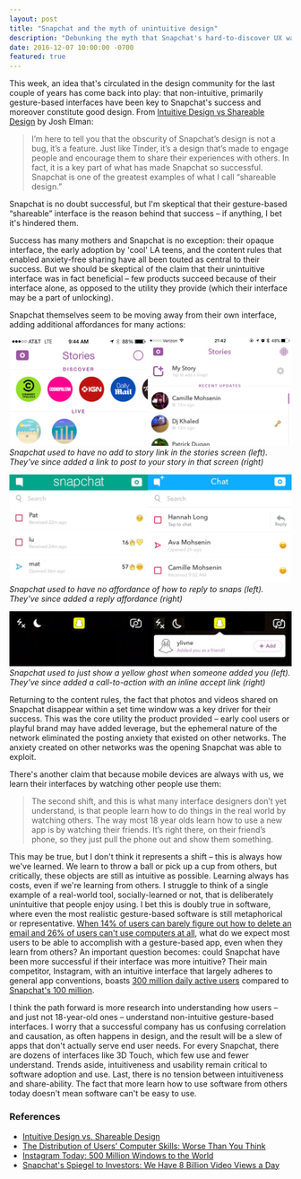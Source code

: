 ```yaml
---
layout: post
title: "Snapchat and the myth of unintuitive design"
description: "Debunking the myth that Snapchat's hard-to-discover UX was a key part of their success."
date: 2016-12-07 10:00:00 -0700
featured: true
---
```

This week, an idea that's circulated in the design community for the last couple of years has come back into play: that non-intuitive, primarily gesture-based interfaces have been key to Snapchat's success and moreover constitute good design. From [Intuitive Design vs Shareable Design](https://news.greylock.com/intuitive-design-vs-shareable-design-88ff6bb184bb) by Josh Elman:

> I’m here to tell you that the obscurity of Snapchat’s design is not a bug, it’s a feature. Just like Tinder, it’s a design that’s made to engage people and encourage them to share their experiences with others. In fact, it is a key part of what has made Snapchat so successful. Snapchat is one of the greatest examples of what I call “shareable design.”

Snapchat is no doubt successful, but I'm skeptical that their gesture-based “shareable” interface is the reason behind that success – if anything, I bet it's hindered them.

<!--break-->

Success has many mothers and Snapchat is no exception: their opaque interface, the early adoption by 'cool' LA teens, and the content rules that enabled anxiety-free sharing have all been touted as central to their success. But we should be skeptical of the claim that their unintuitive interface was in fact beneficial – few products succeed because of their interface alone, as opposed to the utility they provide (which their interface may be a part of unlocking).

Snapchat themselves seem to be moving away from their own interface, adding additional affordances for many actions:

![Snapchat story UI](/assets/images/snapchat-design--1.png)
*Snapchat used to have no add to story link in the stories screen (left). They've since added a link to post to your story in that screen (right)*

![Snapchat reply UI](/assets/images/snapchat-design--2.png)
*Snapchat used to have no affordance of how to reply to snaps (left). They've since added a reply affordance (right)*

![Snapchat new friend UI](/assets/images/snapchat-design--3.png)
*Snapchat used to just show a yellow ghost when someone added you (left). They've since added a call-to-action with an inline accept link (right)*

Returning to the content rules, the fact that photos and videos shared on Snapchat disappear within a set time window was a key driver for their success. This was the core utility the product provided – early cool users or playful brand may have added leverage, but the ephemeral nature of the network eliminated the posting anxiety that existed on other networks. The anxiety created on other networks was the opening Snapchat was able to exploit.

There's another claim that because mobile devices are always with us, we learn their interfaces by watching other people use them:

> The second shift, and this is what many interface designers don’t yet understand, is that people learn how to do things in the real world by watching others. The way most 18 year olds learn how to use a new app is by watching their friends. It’s right there, on their friend’s phone, so they just pull the phone out and show them something.

This may be true, but I don't think it represents a shift – this is always how we've learned. We learn to throw a ball or pick up a cup from others, but critically, these objects are still as intuitive as possible. Learning always has costs, even if we're learning from others. I struggle to think of a single example of a real-world tool, socially-learned or not, that is deliberately unintuitive that people enjoy using. I bet this is doubly true in software, where even the most realistic gesture-based software is still metaphorical or representative. [When 14% of users can barely figure out how to delete an email and 26% of users can't use computers at all](https://www.nngroup.com/articles/computer-skill-levels/), what do we expect most users to be able to accomplish with a gesture-based app, even when they learn from others? An important question becomes: could Snapchat have been more successful if their interface was more intuitive? Their main competitor, Instagram, with an intuitive interface that largely adheres to general app conventions, boasts [300 million daily active users](https://business.instagram.com/blog/500-million-windows-to-the-world) compared to [Snapchat's 100 million](https://www.bloomberg.com/news/articles/2016-02-29/snapchat-s-spiegel-to-investors-we-have-8-billion-video-views-a-day).

I think the path forward is more research into understanding how users – and just not 18-year-old ones – understand non-intuitive gesture-based interfaces. I worry that a successful company has us confusing correlation and causation, as often happens in design, and the result will be a slew of apps that don't actually serve end user needs. For every Snapchat, there are dozens of interfaces like 3D Touch, which few use and fewer understand. Trends aside, intuitiveness and usability remain critical to software adoption and use. Last, there is no tension between intuitiveness and share-ability. The fact that more learn how to use software from others today doesn't mean software can't be easy to use.

### References

- [Intuitive Design vs. Shareable Design](https://news.greylock.com/intuitive-design-vs-shareable-design-88ff6bb184bb)
- [The Distribution of Users’ Computer Skills: Worse Than You Think](https://www.nngroup.com/articles/computer-skill-levels/)
- [Instagram Today: 500 Million Windows to the World](https://business.instagram.com/blog/500-million-windows-to-the-world)
- [Snapchat's Spiegel to Investors: We Have 8 Billion Video Views a Day](https://www.bloomberg.com/news/articles/2016-02-29/snapchat-s-spiegel-to-investors-we-have-8-billion-video-views-a-day)
